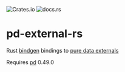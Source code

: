 ![Crates.io](https://img.shields.io/crates/v/pd-external-rs)
![docs.rs](https://docs.rs/pd-external-rs/badge.svg?version=0.1.0)


# pd-external-rs

Rust [bindgen](https://rust-lang.github.io/rust-bindgen/) bindings to [pure data externals](https://github.com/pure-data/externals-howto)

Requires [pd](https://puredata.info/) 0.49.0
